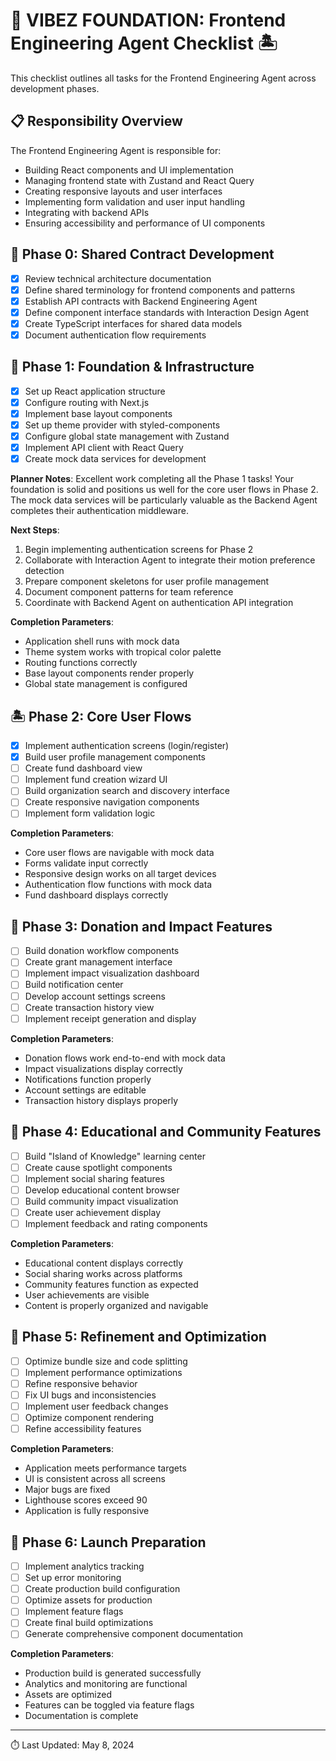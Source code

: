 # 🌴 VIBEZ FOUNDATION: Frontend Engineering Agent Checklist 🏝️

This checklist outlines all tasks for the Frontend Engineering Agent across development phases.

## 📋 Responsibility Overview

The Frontend Engineering Agent is responsible for:
- Building React components and UI implementation
- Managing frontend state with Zustand and React Query
- Creating responsive layouts and user interfaces
- Implementing form validation and user input handling
- Integrating with backend APIs
- Ensuring accessibility and performance of UI components

## 🔄 Phase 0: Shared Contract Development

- [x] Review technical architecture documentation
- [x] Define shared terminology for frontend components and patterns
- [x] Establish API contracts with Backend Engineering Agent
- [x] Define component interface standards with Interaction Design Agent
- [x] Create TypeScript interfaces for shared data models
- [x] Document authentication flow requirements

## 🌊 Phase 1: Foundation & Infrastructure

- [x] Set up React application structure
- [x] Configure routing with Next.js
- [x] Implement base layout components
- [x] Set up theme provider with styled-components
- [x] Configure global state management with Zustand
- [x] Implement API client with React Query
- [x] Create mock data services for development

**Planner Notes**:
Excellent work completing all the Phase 1 tasks! Your foundation is solid and positions us well for the core user flows in Phase 2. The mock data services will be particularly valuable as the Backend Agent completes their authentication middleware. 

**Next Steps**:
1. Begin implementing authentication screens for Phase 2
2. Collaborate with Interaction Agent to integrate their motion preference detection
3. Prepare component skeletons for user profile management
4. Document component patterns for team reference
5. Coordinate with Backend Agent on authentication API integration

**Completion Parameters**: 
- Application shell runs with mock data
- Theme system works with tropical color palette
- Routing functions correctly
- Base layout components render properly
- Global state management is configured

## 🏝️ Phase 2: Core User Flows

- [x] Implement authentication screens (login/register)
- [x] Build user profile management components
- [ ] Create fund dashboard view
- [ ] Implement fund creation wizard UI
- [ ] Build organization search and discovery interface
- [ ] Create responsive navigation components
- [ ] Implement form validation logic

**Completion Parameters**: 
- Core user flows are navigable with mock data
- Forms validate input correctly
- Responsive design works on all target devices
- Authentication flow functions with mock data
- Fund dashboard displays correctly

## 🌺 Phase 3: Donation and Impact Features

- [ ] Build donation workflow components
- [ ] Create grant management interface
- [ ] Implement impact visualization dashboard
- [ ] Build notification center
- [ ] Develop account settings screens
- [ ] Create transaction history view
- [ ] Implement receipt generation and display

**Completion Parameters**: 
- Donation flows work end-to-end with mock data
- Impact visualizations display correctly
- Notifications function properly
- Account settings are editable
- Transaction history displays properly

## 🥥 Phase 4: Educational and Community Features

- [ ] Build "Island of Knowledge" learning center
- [ ] Create cause spotlight components
- [ ] Implement social sharing features
- [ ] Develop educational content browser
- [ ] Build community impact visualization
- [ ] Create user achievement display
- [ ] Implement feedback and rating components

**Completion Parameters**: 
- Educational content displays correctly
- Social sharing works across platforms
- Community features function as expected
- User achievements are visible
- Content is properly organized and navigable

## 🌊 Phase 5: Refinement and Optimization

- [ ] Optimize bundle size and code splitting
- [ ] Implement performance optimizations
- [ ] Refine responsive behavior
- [ ] Fix UI bugs and inconsistencies
- [ ] Implement user feedback changes
- [ ] Optimize component rendering
- [ ] Refine accessibility features

**Completion Parameters**: 
- Application meets performance targets
- UI is consistent across all screens
- Major bugs are fixed
- Lighthouse scores exceed 90
- Application is fully responsive

## 🎯 Phase 6: Launch Preparation

- [ ] Implement analytics tracking
- [ ] Set up error monitoring
- [ ] Create production build configuration
- [ ] Optimize assets for production
- [ ] Implement feature flags
- [ ] Create final build optimizations
- [ ] Generate comprehensive component documentation

**Completion Parameters**: 
- Production build is generated successfully
- Analytics and monitoring are functional
- Assets are optimized
- Features can be toggled via feature flags
- Documentation is complete

---

⏱️ Last Updated: May 8, 2024 